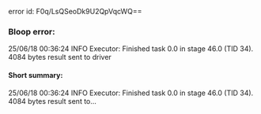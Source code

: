 error id: F0q/LsQSeoDk9U2QpVqcWQ==
### Bloop error:

25/06/18 00:36:24 INFO Executor: Finished task 0.0 in stage 46.0 (TID 34). 4084 bytes result sent to driver
#### Short summary: 

25/06/18 00:36:24 INFO Executor: Finished task 0.0 in stage 46.0 (TID 34). 4084 bytes result sent to...